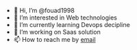 - 👋 Hi, I’m @fouad1998
- 👀 I’m interested in Web technologies
- 🌱 I’m currently learning Devops decipline
- 💞️ I’m working on Saas solution
- 📫 How to reach me by [email](fouad.hachour@inttic.dz)

<!---
fouad1998/fouad1998 is a ✨ special ✨ repository because its `README.md` (this file) appears on your GitHub profile.
You can click the Preview link to take a look at your changes.
--->
